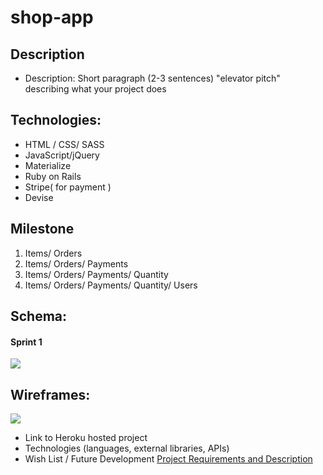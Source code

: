 # shop-app

## Description
* Description: Short paragraph (2-3 sentences) "elevator pitch" describing what your project does

## Technologies:
- HTML / CSS/ SASS
- JavaScript/jQuery
- Materialize
- Ruby on Rails 
- Stripe( for payment )
- Devise 

## Milestone
 1. Items/ Orders
 2. Items/ Orders/ Payments
 3. Items/ Orders/ Payments/ Quantity
 4. Items/ Orders/ Payments/ Quantity/ Users
 
 
## Schema:
#### Sprint 1
![](https://dl.dropboxusercontent.com/s/flnrhwhdt9rcxzm/final.jpg?dl=0)




## Wireframes:

![](https://dl.dropboxusercontent.com/s/rg29eh3d8k0b7qz/wire1.jpg?dl=0)





* Link to Heroku hosted project
* Technologies (languages, external libraries, APIs)
* Wish List / Future Development
[Project Requirements and Description](https://github.com/sf-wdi-gaia/project-03#project-planning-deliverables)
